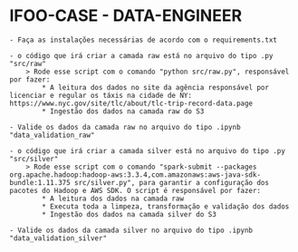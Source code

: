 # IFOO-CASE - DATA-ENGINEER

    - Faça as instalações necessárias de acordo com o requirements.txt

    - o código que irá criar a camada raw está no arquivo do tipo .py "src/raw"
        > Rode esse script com o comando "python src/raw.py", responsável por fazer:
            * A leitura dos dados no site da agência responsável por licenciar e regular os táxis na cidade de NY: https://www.nyc.gov/site/tlc/about/tlc-trip-record-data.page
            * Ingestão dos dados na camada raw do S3

    - Valide os dados da camada raw no arquivo do tipo .ipynb "data_validation_raw"

    - o código que irá criar a camada silver está no arquivo do tipo .py "src/silver"
        > Rode esse script com o comando "spark-submit --packages org.apache.hadoop:hadoop-aws:3.3.4,com.amazonaws:aws-java-sdk-bundle:1.11.375 src/silver.py", para garantir a configuração dos pacotes do Hadoop e AWS SDK. O script é responsável por fazer:
            * A leitura dos dados na camada raw
            * Executa toda a limpeza, transformação e validação dos dados
            * Ingestão dos dados na camada silver do S3

    - Valide os dados da camada silver no arquivo do tipo .ipynb "data_validation_silver"


